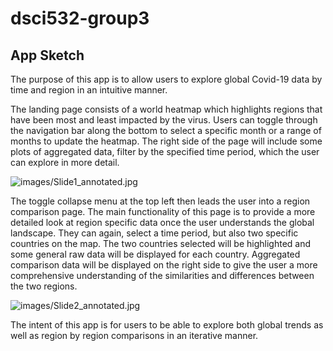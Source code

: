 # dsci532-group3

## App Sketch

The purpose of this app is to allow users to explore global Covid-19 data by time and region in an intuitive manner.

The landing page consists of a world heatmap which highlights regions that have been most and least impacted by the virus. Users can toggle through the navigation bar along the bottom to select a specific month or a range of months to update the heatmap. The right side of the page will include some plots of aggregated data, filter by the specified time period, which the user can explore in more detail.

![images/Slide1_annotated.jpg](attachment:slide1.jpg)

The toggle collapse menu at the top left then leads the user into a region comparison page. The main functionality of this page is to provide a more detailed look at region specific data once the user understands the global landscape. They can again, select a time period, but also two specific countries on the map. The two countries selected will be highlighted and some general raw data will be displayed for each country. Aggregated comparison data will be displayed on the right side to give the user a more comprehensive understanding of the similarities and differences between the two regions. 

![images/Slide2_annotated.jpg](attachment:slide2.jpg)

The intent of this app is for users to be able to explore both global trends as well as region by region comparisons in an iterative manner.    


